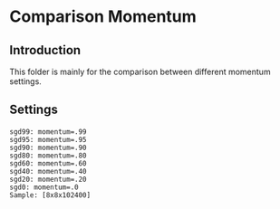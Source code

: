 Comparison Momentum
===

Introduction
---
This folder is mainly for the comparison between different momentum settings.

Settings
---
#### 
    sgd99: momentum=.99
    sgd95: momentum=.95
    sgd90: momentum=.90
    sgd80: momentum=.80
    sgd60: momentum=.60
    sgd40: momentum=.40
    sgd20: momentum=.20
    sgd0: momentum=.0
    Sample: [8x8x102400]
